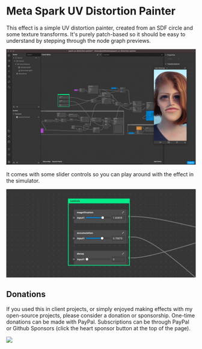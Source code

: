 # Meta Spark UV Distortion Painter

This effect is a simple UV distortion painter, created from an SDF circle and some texture transforms. It's purely patch-based so it should be easy to understand by stepping through the node graph previews. 

![screenshot](./spark-uv-distortion-painter.jpg)

It comes with some slider controls so you can play around with the effect in the simulator. 

![controls](./controls.jpg)


## Donations

If you used this in client projects, or simply enjoyed making effects with my open-source projects, please consider a donation or sponsorship. One-time donations can be made with PayPal. Subscriptions can be through PayPal or Github Sponsors (click the heart sponsor button at the top of the page).

[![](https://www.paypalobjects.com/en_US/i/btn/btn_donateCC_LG.gif)](https://www.paypal.com/cgi-bin/webscr?cmd=_s-xclick&hosted_button_id=YGS69CHAE9EQC&source=url)